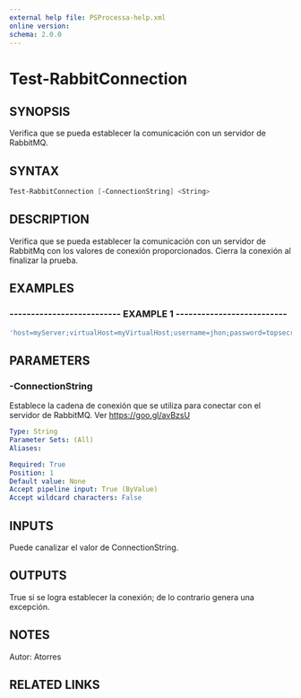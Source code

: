 ```yaml
---
external help file: PSProcessa-help.xml
online version: 
schema: 2.0.0
---
```


# Test-RabbitConnection

## SYNOPSIS
Verifica que se pueda establecer la comunicación con un servidor de RabbitMQ.

## SYNTAX

```powershell
Test-RabbitConnection [-ConnectionString] <String>
```

## DESCRIPTION
Verifica que se pueda establecer la comunicación con un servidor de RabbitMq con los valores de conexión proporcionados.
Cierra la conexión al finalizar la prueba.

## EXAMPLES

### -------------------------- EXAMPLE 1 --------------------------
```powershell
'host=myServer;virtualHost=myVirtualHost;username=jhon;password=topsecret' | Test-RabbitConnection
```

## PARAMETERS

### -ConnectionString
Establece la cadena de conexión que se utiliza para conectar con el servidor de RabbitMQ.
Ver https://goo.gl/avBzsU

```yaml
Type: String
Parameter Sets: (All)
Aliases: 

Required: True
Position: 1
Default value: None
Accept pipeline input: True (ByValue)
Accept wildcard characters: False
```

## INPUTS

Puede canalizar el valor de ConnectionString.

## OUTPUTS

True si se logra establecer la conexión; de lo contrario genera una excepción.

## NOTES
Autor: Atorres

## RELATED LINKS

